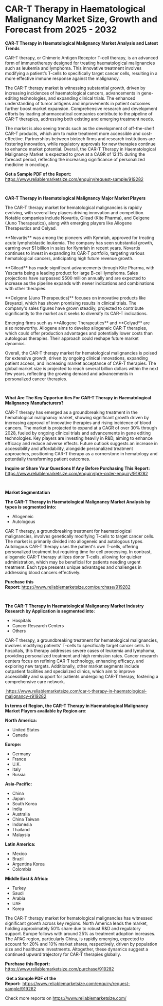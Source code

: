 <p><h1>CAR-T Therapy in Haematological Malignancy Market Size, Growth and Forecast from 2025 - 2032</h1></p><p><strong>CAR-T Therapy in Haematological Malignancy Market Analysis and Latest Trends</strong></p>
<p><p>CAR-T therapy, or Chimeric Antigen Receptor T-cell therapy, is an advanced form of immunotherapy designed for treating haematological malignancies such as leukemia and lymphoma. This innovative treatment involves modifying a patient’s T-cells to specifically target cancer cells, resulting in a more effective immune response against the malignancy.</p><p>The CAR-T therapy market is witnessing substantial growth, driven by increasing incidences of haematological cancers, advancements in gene-editing technologies, and expanding clinical trials. The enhanced understanding of tumor antigens and improvements in patient outcomes further boost market expansion. Comprehensive research and development efforts by leading pharmaceutical companies contribute to the pipeline of CAR-T therapies, addressing both existing and emerging treatment needs.</p><p>The market is also seeing trends such as the development of off-the-shelf CAR-T products, which aim to make treatment more accessible and cost-effective. Partnerships between biotech firms and research institutions are fostering innovation, while regulatory approvals for new therapies continue to enhance market potential. Overall, the CAR-T Therapy in Haematological Malignancy Market is expected to grow at a CAGR of 12.1% during the forecast period, reflecting the increasing significance of personalized medicine in oncology.</p></p>
<p><strong>Get a Sample PDF of the Report:&nbsp;</strong> <a href="https://www.reliablemarketsize.com/enquiry/request-sample/919282?utm_campaign=2439&utm_medium=2&utm_source=Github&utm_content=ia&utm_term=03032025&utm_id=car-t-therapy-in-haematological-malignancy">https://www.reliablemarketsize.com/enquiry/request-sample/919282</a></p>
<p>&nbsp;</p>
<p><strong>CAR-T Therapy in Haematological Malignancy Major Market Players</strong></p>
<p><p>The CAR-T therapy market for hematological malignancies is rapidly evolving, with several key players driving innovation and competition. Notable companies include Novartis, Gilead (Kite Pharma), and Celgene (Juno Therapeutics), along with emerging players like Allogene Therapeutics and Celyad.</p><p>**Novartis** was among the pioneers with Kymriah, approved for treating acute lymphoblastic leukemia. The company has seen substantial growth, earning over $1 billion in sales for Kymriah in recent years. Novartis continues to invest in expanding its CAR-T portfolio, targeting various hematological cancers, anticipating high future revenue growth.</p><p>**Gilead** has made significant advancements through Kite Pharma, with Yescarta being a leading product for large B-cell lymphoma. Sales projections have surpassed $500 million annually and are expected to increase as the pipeline expands with newer indications and combinations with other therapies.</p><p>**Celgene (Juno Therapeutics)** focuses on innovative products like Breyanzi, which has shown promising results in clinical trials. The company's sales figures have grown steadily, projected to contribute significantly to the market as it seeks to diversify its CAR-T indications.</p><p>Emerging firms such as **Allogene Therapeutics** and **Celyad** are also noteworthy. Allogene aims to develop allogeneic CAR-T therapies, which could offer production advantages and potentially lower costs than autologous therapies. Their approach could reshape future market dynamics.</p><p>Overall, the CAR-T therapy market for hematological malignancies is poised for extensive growth, driven by ongoing clinical innovations, expanding patient access, and increasing market acceptance of CAR-T therapies. The global market size is projected to reach several billion dollars within the next few years, reflecting the growing demand and advancements in personalized cancer therapies.</p></p>
<p>&nbsp;</p>
<p><strong>What Are The Key Opportunities For CAR-T Therapy in Haematological Malignancy Manufacturers?</strong></p>
<p><p>CAR-T therapy has emerged as a groundbreaking treatment in the hematological malignancy market, showing significant growth driven by increasing approval of innovative therapies and rising incidence of blood cancers. The market is projected to expand at a CAGR of over 30% through 2028, fueled by ongoing clinical trials and advancements in gene editing technologies. Key players are investing heavily in R&D, aiming to enhance efficacy and reduce adverse effects. Future outlook suggests an increase in accessibility and affordability, alongside personalized treatment approaches, positioning CAR-T therapy as a cornerstone in hematology and potentially transforming patient outcomes.</p></p>
<p><strong>Inquire or Share Your Questions If Any Before Purchasing This Report:</strong> <a href="https://www.reliablemarketsize.com/enquiry/pre-order-enquiry/919282?utm_campaign=2439&utm_medium=2&utm_source=Github&utm_content=ia&utm_term=03032025&utm_id=car-t-therapy-in-haematological-malignancy">https://www.reliablemarketsize.com/enquiry/pre-order-enquiry/919282</a></p>
<p>&nbsp;</p>
<p><strong>Market Segmentation</strong></p>
<p><strong>The CAR-T Therapy in Haematological Malignancy Market Analysis by types is segmented into:</strong></p>
<p><ul><li>Allogeneic</li><li>Autologous</li></ul></p>
<p><p>CAR-T therapy, a groundbreaking treatment for haematological malignancies, involves genetically modifying T-cells to target cancer cells. The market is primarily divided into allogeneic and autologous types. Autologous CAR-T therapy uses the patient's own T-cells, offering personalized treatment but requiring time for cell processing. In contrast, allogeneic CAR-T therapy utilizes donor T-cells, allowing for quicker administration, which may be beneficial for patients needing urgent treatment. Each type presents unique advantages and challenges in addressing blood cancers effectively.</p></p>
<p><strong>Purchase this Report:&nbsp;</strong><a href="https://www.reliablemarketsize.com/purchase/919282?utm_campaign=2439&utm_medium=2&utm_source=Github&utm_content=ia&utm_term=03032025&utm_id=car-t-therapy-in-haematological-malignancy">https://www.reliablemarketsize.com/purchase/919282</a></p>
<p>&nbsp;</p>
<p><strong>The CAR-T Therapy in Haematological Malignancy Market Industry Research by Application is segmented into:</strong></p>
<p><ul><li>Hospitals</li><li>Cancer Research Centers</li><li>Others</li></ul></p>
<p><p>CAR-T therapy, a groundbreaking treatment for hematological malignancies, involves modifying patients' T-cells to specifically target cancer cells. In hospitals, this therapy addresses severe cases of leukemia and lymphoma, providing personalized treatment and high remission rates. Cancer research centers focus on refining CAR-T technology, enhancing efficacy, and exploring new targets. Additionally, other market segments include outpatient facilities and specialized clinics, which aim to improve accessibility and support for patients undergoing CAR-T therapy, fostering a comprehensive care network.</p></p>
<p><a href="https://www.reliablemarketsize.com/car-t-therapy-in-haematological-malignancy-r919282?utm_campaign=2439&utm_medium=2&utm_source=Github&utm_content=ia&utm_term=03032025&utm_id=car-t-therapy-in-haematological-malignancy">&nbsp;https://www.reliablemarketsize.com/car-t-therapy-in-haematological-malignancy-r919282</a></p>
<p><strong>In terms of Region, the CAR-T Therapy in Haematological Malignancy Market Players available by Region are:</strong></p>
<p>
    <p> <strong> North America: </strong>
        <ul>
            <li>United States</li>
            <li>Canada</li>
        </ul>
        </p> 
    <p> <strong> Europe: </strong>
        <ul>
            <li>Germany</li>
            <li>France</li>
            <li>U.K.</li>
            <li>Italy</li>
            <li>Russia</li>
        </ul>
        </p> 
    <p> <strong> Asia-Pacific: </strong>
        <ul>
            <li>China</li>
            <li>Japan</li>
            <li>South Korea</li>
            <li>India</li>
            <li>Australia</li>
            <li>China Taiwan</li>
            <li>Indonesia</li>
            <li>Thailand</li>
            <li>Malaysia</li>
        </ul>
        </p> 
    <p> <strong> Latin America: </strong>
        <ul>
            <li>Mexico</li>
            <li>Brazil</li>
            <li>Argentina Korea</li>
            <li>Colombia</li>
        </ul>
        </p> 
    <p> <strong> Middle East & Africa: </strong>
        <ul>
            <li>Turkey</li>
            <li>Saudi</li>
            <li>Arabia</li>
            <li>UAE</li>
            <li>Korea</li>
        </ul>
    </p>
    </p>
<p><p>The CAR-T therapy market for hematological malignancies has witnessed significant growth across key regions. North America leads the market, holding approximately 50% share due to robust R&D and regulatory support. Europe follows with around 25% as treatment adoption increases. The APAC region, particularly China, is rapidly emerging, expected to account for 20% and 10% market shares, respectively, driven by population size and healthcare investments. Altogether, these dynamics suggest a continued upward trajectory for CAR-T therapies globally.</p></p>
<p><strong>Purchase this Report: </strong><a href="https://www.reliablemarketsize.com/purchase/919282?utm_campaign=2439&utm_medium=2&utm_source=Github&utm_content=ia&utm_term=03032025&utm_id=car-t-therapy-in-haematological-malignancy">https://www.reliablemarketsize.com/purchase/919282</a></p>
<p>&nbsp;<strong>Get a Sample PDF of the Report:&nbsp;&nbsp;</strong><a href="https://www.reliablemarketsize.com/enquiry/request-sample/919282?utm_campaign=2439&utm_medium=2&utm_source=Github&utm_content=ia&utm_term=03032025&utm_id=car-t-therapy-in-haematological-malignancy">https://www.reliablemarketsize.com/enquiry/request-sample/919282</a></p>
<p><strong></strong></p>
<p>Check more reports on <a href="https://www.reliablemarketsize.com/?utm_campaign=2439&utm_medium=2&utm_source=Github&utm_content=ia&utm_term=03032025&utm_id=car-t-therapy-in-haematological-malignancy">https://www.reliablemarketsize.com/</a></p>